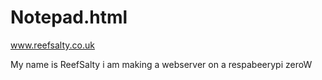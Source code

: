 # Notepad.html
www.reefsalty.co.uk

My name is ReefSalty i am making a webserver on a respabeerypi zeroW


